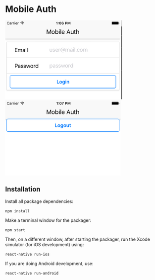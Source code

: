 # Mobile Auth

![Login](screenshots/login.png)
`    `
![Logout](screenshots/logout.png)

## Installation

Install all package dependencies:

```
npm install
```

Make a terminal window for the packager:

```
npm start
```

Then, on a different window, after starting the packager, run the Xcode simulator (for iOS development) using:

```
react-native run-ios
```

If you are doing Android development, use:

```
react-native run-android
```
